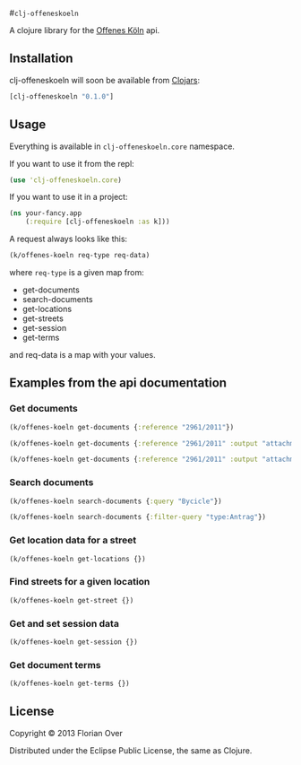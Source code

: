 #`clj-offeneskoeln`

A clojure library for the [Offenes Köln](www.offeneskoeln.de) api.

## Installation

clj-offeneskoeln will soon be available from [Clojars](http://clojars.org/clj-http):
```clojure
[clj-offeneskoeln "0.1.0"]
```

## Usage 

Everything is available in `clj-offeneskoeln.core` namespace.

If you want to use it from the repl:
```clojure
(use 'clj-offeneskoeln.core)
```

If you want to use it in a project:
```clojure
(ns your-fancy.app
    (:require [clj-offeneskoeln :as k]))
```

A request always looks like this:
```clojure
(k/offenes-koeln req-type req-data)
```
where `req-type` is a given map from:
* get-documents
* search-documents
* get-locations
* get-streets
* get-session
* get-terms

and req-data is a map with your values.

## Examples from the api documentation

### Get documents

```clojure
(k/offenes-koeln get-documents {:reference "2961/2011"})
```

```clojure
(k/offenes-koeln get-documents {:reference "2961/2011" :output "attachments"})
```

```clojure
(k/offenes-koeln get-documents {:reference "2961/2011" :output "attachments,thumbnails"})
```

### Search documents

```clojure
(k/offenes-koeln search-documents {:query "Bycicle"})
```

```clojure
(k/offenes-koeln search-documents {:filter-query "type:Antrag"})
```

### Get location data for a street

```clojure
(k/offenes-koeln get-locations {})
```

### Find streets for a given location

```clojure
(k/offenes-koeln get-street {})
```

### Get and set session data

```clojure
(k/offenes-koeln get-session {})
```

### Get document terms

```clojure
(k/offenes-koeln get-terms {})
```

## License

Copyright © 2013 Florian Over

Distributed under the Eclipse Public License, the same as Clojure.
